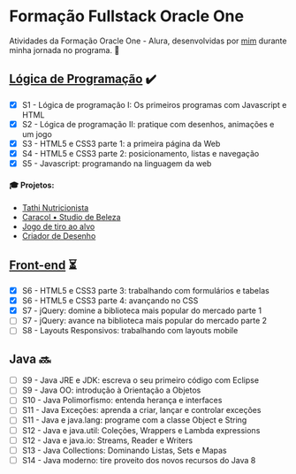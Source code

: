 # Formação Fullstack Oracle One

Atividades da Formação Oracle One - Alura, desenvolvidas por [mim](https://www.linkedin.com/in/elizabethvelozo) durante minha jornada no programa. 🎯

## [Lógica de Programação](https://github.com/elizabethvelozo/formacao-fullstack-oracle-one/tree/main/logica-de-programacao) :heavy_check_mark:

- [x] S1 - Lógica de programação I: Os primeiros programas com Javascript e HTML
- [x] S2 - Lógica de programação II: pratique com desenhos, animações e um jogo
- [x] S3 - HTML5 e CSS3 parte 1: a primeira página da Web
- [x] S4 - HTML5 e CSS3 parte 2: posicionamento, listas e navegação
- [x] S5 - Javascript: programando na linguagem da web
  
#### :mortar_board: Projetos:
- [Tathi Nutricionista](https://elizabethvelozo.github.io/formacao-fullstack-oracle-one/logica-de-programacao/5-javascript/9-buscando-pacientes-ajax/ex01-conectando-servidor/index.html)
- [Caracol • Studio de Beleza](https://elizabethvelozo.github.io/formacao-fullstack-oracle-one/logica-de-programacao/4-html5-e-css3-parte-ii/ex01-pagina-salao-de-beleza/paginas/servicos.html)
- [Jogo de tiro ao alvo](https://elizabethvelozo.github.io/formacao-fullstack-oracle-one/logica-de-programacao/2-logica-de-programacao-ii/14-nosso-primeiro-jogo/ex01-implemente-primeiro-jogo/index.html)
- [Criador de Desenho](https://elizabethvelozo.github.io/formacao-fullstack-oracle-one/logica-de-programacao/2-logica-de-programacao-ii/14-nosso-primeiro-jogo/ex02-desenhe-obras-arte/index.html)

## [Front-end](https://github.com/elizabethvelozo/formacao-fullstack-oracle-one/tree/main/front-end) ⏳

- [x] S6 - HTML5 e CSS3 parte 3: trabalhando com formulários e tabelas
- [x] S6 - HTML5 e CSS3 parte 4: avançando no CSS
- [x] S7 - jQuery: domine a biblioteca mais popular do mercado parte 1
- [ ] S7 - jQuery: avance na biblioteca mais popular do mercado parte 2
- [ ] S8 - Layouts Responsivos: trabalhando com layouts mobile

## Java 🔜

- [ ] S9 - Java JRE e JDK: escreva o seu primeiro código com Eclipse
- [ ] S9 - Java OO: introdução à Orientação a Objetos
- [ ] S10 - Java Polimorfismo: entenda herança e interfaces
- [ ] S11 - Java Exceções: aprenda a criar, lançar e controlar exceções
- [ ] S11 - Java e java.lang: programe com a classe Object e String
- [ ] S12 - Java e java.util: Coleções, Wrappers e Lambda expressions
- [ ] S12 - Java e java.io: Streams, Reader e Writers
- [ ] S13 - Java Collections: Dominando Listas, Sets e Mapas
- [ ] S14 - Java moderno: tire proveito dos novos recursos do Java 8